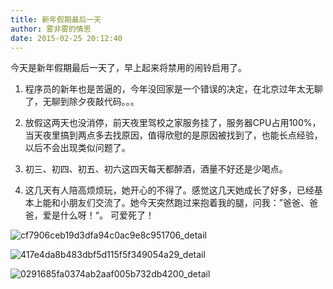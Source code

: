 ```yaml
---
title: 新年假期最后一天
author: 雾非雾的情思
date: 2015-02-25 20:12:40
---
```

今天是新年假期最后一天了，早上起来将禁用的闹铃启用了。

1. 程序员的新年也是苦逼的，今年没回家是一个错误的决定，在北京过年太无聊了，无聊到除夕夜敲代码。。。

2. 放假这两天也没消停，前天夜里驾校之家服务挂了，服务器CPU占用100%，当天夜里搞到两点多去找原因，值得欣慰的是原因被找到了，也能长点经验，以后不会出现类似问题了。

3. 初三、初四、初五、初六这四天每天都醉酒，酒量不好还是少喝点。

4. 这几天有人陪高烦烦玩，她开心的不得了。感觉这几天她成长了好多，已经基本上能和小朋友们交流了。她今天突然跑过来抱着我的腿，问我：”爸爸、爸爸，爱是什么呀！“。 可爱死了！

![cf7906ceb19d3dfa94c0ac9e8c951706_detail][]

![417e4da8b483dbf5d115f5f349054a29_detail][]

![0291685fa0374ab2aaf005b732db4200_detail][]


[cf7906ceb19d3dfa94c0ac9e8c951706_detail]: http://file.mspring.org/cf7906ceb19d3dfa94c0ac9e8c951706!detail
[417e4da8b483dbf5d115f5f349054a29_detail]: http://file.mspring.org/417e4da8b483dbf5d115f5f349054a29!detail
[0291685fa0374ab2aaf005b732db4200_detail]: http://file.mspring.org/0291685fa0374ab2aaf005b732db4200!detail